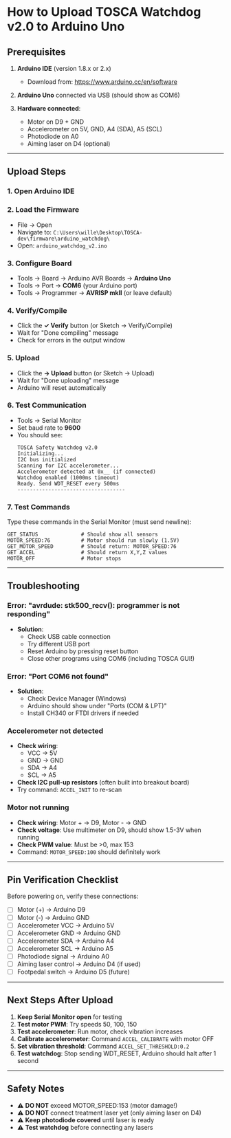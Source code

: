 # How to Upload TOSCA Watchdog v2.0 to Arduino Uno

## Prerequisites

1. **Arduino IDE** (version 1.8.x or 2.x)
   - Download from: https://www.arduino.cc/en/software

2. **Arduino Uno** connected via USB (should show as COM6)

3. **Hardware connected**:
   - Motor on D9 + GND
   - Accelerometer on 5V, GND, A4 (SDA), A5 (SCL)
   - Photodiode on A0
   - Aiming laser on D4 (optional)

---

## Upload Steps

### 1. Open Arduino IDE

### 2. Load the Firmware
- File → Open
- Navigate to: `C:\Users\wille\Desktop\TOSCA-dev\firmware\arduino_watchdog\`
- Open: `arduino_watchdog_v2.ino`

### 3. Configure Board
- Tools → Board → Arduino AVR Boards → **Arduino Uno**
- Tools → Port → **COM6** (your Arduino port)
- Tools → Programmer → **AVRISP mkII** (or leave default)

### 4. Verify/Compile
- Click the **✓ Verify** button (or Sketch → Verify/Compile)
- Wait for "Done compiling" message
- Check for errors in the output window

### 5. Upload
- Click the **→ Upload** button (or Sketch → Upload)
- Wait for "Done uploading" message
- Arduino will reset automatically

### 6. Test Communication
- Tools → Serial Monitor
- Set baud rate to **9600**
- You should see:
  ```
  TOSCA Safety Watchdog v2.0
  Initializing...
  I2C bus initialized
  Scanning for I2C accelerometer...
  Accelerometer detected at 0x__ (if connected)
  Watchdog enabled (1000ms timeout)
  Ready. Send WDT_RESET every 500ms
  -----------------------------------
  ```

### 7. Test Commands
Type these commands in the Serial Monitor (must send newline):

```
GET_STATUS              # Should show all sensors
MOTOR_SPEED:76          # Motor should run slowly (1.5V)
GET_MOTOR_SPEED         # Should return: MOTOR_SPEED:76
GET_ACCEL               # Should return X,Y,Z values
MOTOR_OFF               # Motor stops
```

---

## Troubleshooting

### Error: "avrdude: stk500_recv(): programmer is not responding"
- **Solution**:
  - Check USB cable connection
  - Try different USB port
  - Reset Arduino by pressing reset button
  - Close other programs using COM6 (including TOSCA GUI!)

### Error: "Port COM6 not found"
- **Solution**:
  - Check Device Manager (Windows)
  - Arduino should show under "Ports (COM & LPT)"
  - Install CH340 or FTDI drivers if needed

### Accelerometer not detected
- **Check wiring**:
  - VCC → 5V
  - GND → GND
  - SDA → A4
  - SCL → A5
- **Check I2C pull-up resistors** (often built into breakout board)
- Try command: `ACCEL_INIT` to re-scan

### Motor not running
- **Check wiring**: Motor + → D9, Motor - → GND
- **Check voltage**: Use multimeter on D9, should show 1.5-3V when running
- **Check PWM value**: Must be >0, max 153
- Command: `MOTOR_SPEED:100` should definitely work

---

## Pin Verification Checklist

Before powering on, verify these connections:

- [ ] Motor (+) → Arduino D9
- [ ] Motor (-) → Arduino GND
- [ ] Accelerometer VCC → Arduino 5V
- [ ] Accelerometer GND → Arduino GND
- [ ] Accelerometer SDA → Arduino A4
- [ ] Accelerometer SCL → Arduino A5
- [ ] Photodiode signal → Arduino A0
- [ ] Aiming laser control → Arduino D4 (if used)
- [ ] Footpedal switch → Arduino D5 (future)

---

## Next Steps After Upload

1. **Keep Serial Monitor open** for testing
2. **Test motor PWM**: Try speeds 50, 100, 150
3. **Test accelerometer**: Run motor, check vibration increases
4. **Calibrate accelerometer**: Command `ACCEL_CALIBRATE` with motor OFF
5. **Set vibration threshold**: Command `ACCEL_SET_THRESHOLD:0.2`
6. **Test watchdog**: Stop sending WDT_RESET, Arduino should halt after 1 second

---

## Safety Notes

- ⚠️ **DO NOT** exceed MOTOR_SPEED:153 (motor damage!)
- ⚠️ **DO NOT** connect treatment laser yet (only aiming laser on D4)
- ⚠️ **Keep photodiode covered** until laser is ready
- ⚠️ **Test watchdog** before connecting any lasers
